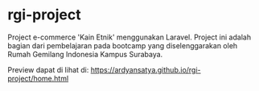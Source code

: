 # rgi-project
Project e-commerce 'Kain Etnik' menggunakan Laravel. Project ini adalah bagian dari pembelajaran pada bootcamp yang diselenggarakan oleh Rumah Gemilang Indonesia Kampus Surabaya.

Preview dapat di lihat di:  https://ardyansatya.github.io/rgi-project/home.html
